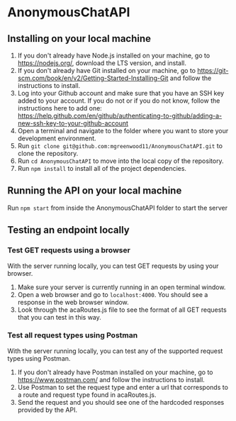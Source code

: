 # AnonymousChatAPI

## Installing on your local machine
1. If you don't already have Node.js installed on your machine, go to https://nodejs.org/, download the LTS version, and install.
2. If you don't already have Git installed on your machine, go to https://git-scm.com/book/en/v2/Getting-Started-Installing-Git and follow the instructions to install.
3. Log into your Github account and make sure that you have an SSH key added to your account. If you do not or if you do not know, follow the instructions here to add one: https://help.github.com/en/github/authenticating-to-github/adding-a-new-ssh-key-to-your-github-account
4. Open a terminal and navigate to the folder where you want to store your development environment.
5. Run `git clone git@github.com:mgreenwood11/AnonymousChatAPI.git` to clone the repository.
6. Run `cd AnonymousChatAPI` to move into the local copy of the repository.
7. Run `npm install` to install all of the project dependencies.

## Running the API on your local machine
Run `npm start` from inside the AnonymousChatAPI folder to start the server

## Testing an endpoint locally
### Test GET requests using a browser
With the server running locally, you can test GET requests by using your browser.
1. Make sure your server is currently running in an open terminal window.
2. Open a web browser and go to `localhost:4000`. You should see a response in the web browser window.
3. Look through the acaRoutes.js file to see the format of all GET requests that you can test in this way.

### Test all request types using Postman
With the server running locally, you can test any of the supported request types using Postman.
1. If you don't already have Postman installed on your machine, go to https://www.postman.com/ and follow the instructions to install.
2. Use Postman to set the request type and enter a url that corresponds to a route and request type found in acaRoutes.js.
3. Send the request and you should see one of the hardcoded responses provided by the API.
